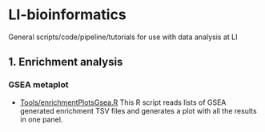 # LI-bioinformatics
General scripts/code/pipeline/tutorials for use with data analysis at LI

## 1. Enrichment analysis
### GSEA metaplot
* [Tools/enrichmentPlotsGsea.R](Tools/enrichmentPlotsGsea.R)
This R script reads lists of GSEA generated enrichment TSV files and generates a plot with all the results in one panel.
